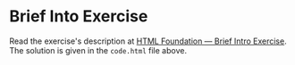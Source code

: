
# Brief Into Exercise

Read the exercise's description at [HTML Foundation — Brief Intro Exercise](https://www.codeguage.com/courses/html/brief-intro-exercise). The solution is given in the `code.html` file above.